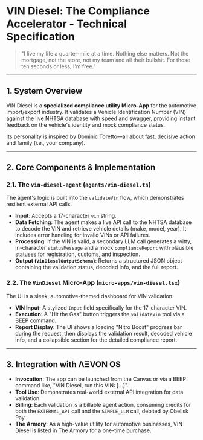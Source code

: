 
# VIN Diesel: The Compliance Accelerator - Technical Specification

> "I live my life a quarter-mile at a time. Nothing else matters. Not the mortgage, not the store, not my team and all their bullshit. For those ten seconds or less, I'm free."

---

## 1. System Overview

VIN Diesel is a **specialized compliance utility Micro-App** for the automotive import/export industry. It validates a Vehicle Identification Number (VIN) against the live NHTSA database with speed and swagger, providing instant feedback on the vehicle's identity and mock compliance status.

Its personality is inspired by Dominic Toretto—all about fast, decisive action and family (i.e., your company).

---

## 2. Core Components & Implementation

### 2.1. The `vin-diesel-agent` (`agents/vin-diesel.ts`)
The agent's logic is built into the `validateVin` flow, which demonstrates resilient external API calls.
- **Input**: Accepts a 17-character `vin` string.
- **Data Fetching**: The agent makes a live API call to the NHTSA database to decode the VIN and retrieve vehicle details (make, model, year). It includes error handling for invalid VINs or API failures.
- **Processing**: If the VIN is valid, a secondary LLM call generates a witty, in-character `statusMessage` and a mock `complianceReport` with plausible statuses for registration, customs, and inspection.
- **Output (`VinDieselOutputSchema`)**: Returns a structured JSON object containing the validation status, decoded info, and the full report.

### 2.2. The `VinDiesel` Micro-App (`micro-apps/vin-diesel.tsx`)
The UI is a sleek, automotive-themed dashboard for VIN validation.
- **VIN Input**: A stylized `Input` field specifically for the 17-character VIN.
- **Execution**: A "Hit the Gas" button triggers the `validateVin` tool via a BEEP command.
- **Report Display**: The UI shows a loading "Nitro Boost" progress bar during the request, then displays the validation result, decoded vehicle info, and a collapsible section for the detailed compliance report.

---

## 3. Integration with ΛΞVON OS

- **Invocation**: The app can be launched from the Canvas or via a BEEP command like, "VIN Diesel, run this VIN: [...]".
- **Tool Use**: Demonstrates real-world external API integration for data validation.
- **Billing**: Each validation is a billable agent action, consuming credits for both the `EXTERNAL_API` call and the `SIMPLE_LLM` call, debited by Obelisk Pay.
- **The Armory**: As a high-value utility for automotive businesses, VIN Diesel is listed in The Armory for a one-time purchase.
